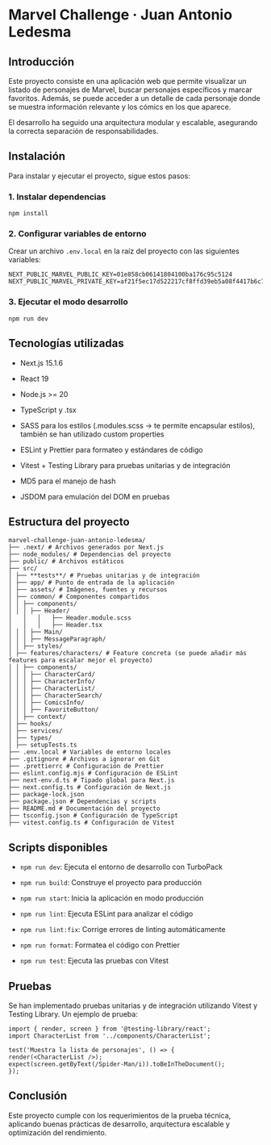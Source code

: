 # Marvel Challenge · Juan Antonio Ledesma

## Introducción

Este proyecto consiste en una aplicación web que permite visualizar un listado de personajes de Marvel, buscar personajes específicos y marcar favoritos. Además, se puede acceder a un detalle de cada personaje donde se muestra información relevante y los cómics en los que aparece.

El desarrollo ha seguido una arquitectura modular y escalable, asegurando la correcta separación de responsabilidades.

## Instalación

Para instalar y ejecutar el proyecto, sigue estos pasos:

### 1. Instalar dependencias

```
npm install
```

### 2. Configurar variables de entorno

Crear un archivo `.env.local` en la raíz del proyecto con las siguientes variables:

```
NEXT_PUBLIC_MARVEL_PUBLIC_KEY=01e858cb06141804100ba176c95c5124
NEXT_PUBLIC_MARVEL_PRIVATE_KEY=af21f5ec17d522217cf8ffd39eb5a08f4417b6c7
```

### 3. Ejecutar el modo desarrollo

```
npm run dev
```

## Tecnologías utilizadas

- Next.js 15.1.6

- React 19

- Node.js >= 20

- TypeScript y .tsx

- SASS para los estilos (.modules.scss -> te permite encapsular estilos), también se han utilizado custom properties

- ESLint y Prettier para formateo y estándares de código

- Vitest + Testing Library para pruebas unitarias y de integración

- MD5 para el manejo de hash

- JSDOM para emulación del DOM en pruebas

## Estructura del proyecto

```
marvel-challenge-juan-antonio-ledesma/
├── .next/ # Archivos generados por Next.js
├── node_modules/ # Dependencias del proyecto
├── public/ # Archivos estáticos
├── src/
│ ├── **tests**/ # Pruebas unitarias y de integración
│ ├── app/ # Punto de entrada de la aplicación
│ ├── assets/ # Imágenes, fuentes y recursos
│ ├── common/ # Componentes compartidos
│ │ ├── components/
│ │ │ ├── Header/
│   │   │   ├── Header.module.scss
│   │   │   ├── Header.tsx
│ │ │ ├── Main/
│ │ │ ├── MessageParagraph/
│ │ ├── styles/
│ ├── features/characters/ # Feature concreta (se puede añadir más features para escalar mejor el proyecto)
│ │ ├── components/
│ │ │ ├── CharacterCard/
│ │ │ ├── CharacterInfo/
│ │ │ ├── CharacterList/
│ │ │ ├── CharacterSearch/
│ │ │ ├── ComicsInfo/
│ │ │ ├── FavoriteButton/
│ │ ├── context/
│ ├── hooks/
│ ├── services/
│ ├── types/
│ ├── setupTests.ts
├── .env.local # Variables de entorno locales
├── .gitignore # Archivos a ignorar en Git
├── .prettierrc # Configuración de Prettier
├── eslint.config.mjs # Configuración de ESLint
├── next-env.d.ts # Tipado global para Next.js
├── next.config.ts # Configuración de Next.js
├── package-lock.json
├── package.json # Dependencias y scripts
├── README.md # Documentación del proyecto
├── tsconfig.json # Configuración de TypeScript
├── vitest.config.ts # Configuración de Vitest
```

## Scripts disponibles

- `npm run dev`: Ejecuta el entorno de desarrollo con TurboPack

- `npm run build`: Construye el proyecto para producción

- `npm run start`: Inicia la aplicación en modo producción

- `npm run lint`: Ejecuta ESLint para analizar el código

- `npm run lint:fix`: Corrige errores de linting automáticamente

- `npm run format`: Formatea el código con Prettier

- `npm run test`: Ejecuta las pruebas con Vitest

## Pruebas

Se han implementado pruebas unitarias y de integración utilizando Vitest y Testing Library. Un ejemplo de prueba:

```
import { render, screen } from '@testing-library/react';
import CharacterList from '../components/CharacterList';

test('Muestra la lista de personajes', () => {
render(<CharacterList />);
expect(screen.getByText(/Spider-Man/i)).toBeInTheDocument();
});
```

## Conclusión

Este proyecto cumple con los requerimientos de la prueba técnica, aplicando buenas prácticas de desarrollo, arquitectura escalable y optimización del rendimiento.

